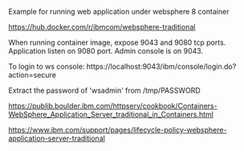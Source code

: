 Example for running web application under websphere 8 container

https://hub.docker.com/r/ibmcom/websphere-traditional

When running container image, expose 9043 and 9080 tcp ports. Application
listen on 9080 port. Admin console is on 9043.

To login to ws console: https://localhost:9043/ibm/console/login.do?action=secure

Extract the password of 'wsadmin' from /tmp/PASSWORD

https://publib.boulder.ibm.com/httpserv/cookbook/Containers-WebSphere_Application_Server_traditional_in_Containers.html

https://www.ibm.com/support/pages/lifecycle-policy-websphere-application-server-traditional
